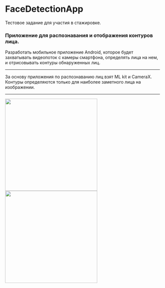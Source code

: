 # FaceDetectionApp
Тестовое задание для участия в стажировке.

### Приложение для распознавания и отображения контуров лица.

Разработать мобильное приложение Android, которое будет захватывать видеопоток с камеры смартфона, определять лица на нем, и отрисовывать контуры обнаруженных лиц.
***
За основу приложения по распознаванию лиц взят ML kit и CameraX. Контуры определяются только для наиболее заметного лица на изображении.
***
<p float="left">
<img src="https://user-images.githubusercontent.com/98692719/185808862-74a6cfdc-425f-4057-ab00-87adbd75cd7f.jpg" width="300">
<img src="https://user-images.githubusercontent.com/98692719/185808864-0288b0a4-7408-47ad-8e59-7a884e65f75b.jpg" width="300">
</p>

